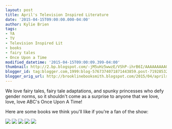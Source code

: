 ```yaml
---
layout: post
title: April's Television Inspired Literature
date: '2015-04-15T09:00:00.000-04:00'
author: Kylie Brien
tags:
- YA
- TV
- Television Inspired Lit
- books
- fairy tales
- Once Upon a Time
modified_datetime: '2015-04-15T09:00:09.399-04:00'
thumbnail: http://2.bp.blogspot.com/-jM5uHz5wwzE/VShP-ihrB6I/AAAAAAAAAQo/1A5ql6fDve0/s72-c/Untitled%2B1.gif
blogger_id: tag:blogger.com,1999:blog-5767374071871443859.post-719285323373355392
blogger_orig_url: http://brooklinebooksmith.blogspot.com/2015/04/aprils-television-inspired-literature.html
---
```

We love fairy tales, fairy tale adaptations, and spunky princesses who defy gender norms, so it shouldn't come as a surprise to anyone that we love, love, love ABC's Once Upon A Time!  

Here are some books we think you'll like if you're a fan of the show:  

![](http://2.bp.blogspot.com/-jM5uHz5wwzE/VShP-ihrB6I/AAAAAAAAAQo/1A5ql6fDve0/s1600/Untitled%2B1.gif)
![](http://2.bp.blogspot.com/-jM5uHz5wwzE/VShP-ihrB6I/AAAAAAAAAQo/1A5ql6fDve0/s1600/Untitled%2B1.gif)
![](http://2.bp.blogspot.com/-jM5uHz5wwzE/VShP-ihrB6I/AAAAAAAAAQo/1A5ql6fDve0/s1600/Untitled%2B1.gif)
![](http://2.bp.blogspot.com/-jM5uHz5wwzE/VShP-ihrB6I/AAAAAAAAAQo/1A5ql6fDve0/s1600/Untitled%2B1.gif)
![](http://2.bp.blogspot.com/-jM5uHz5wwzE/VShP-ihrB6I/AAAAAAAAAQo/1A5ql6fDve0/s1600/Untitled%2B1.gif)